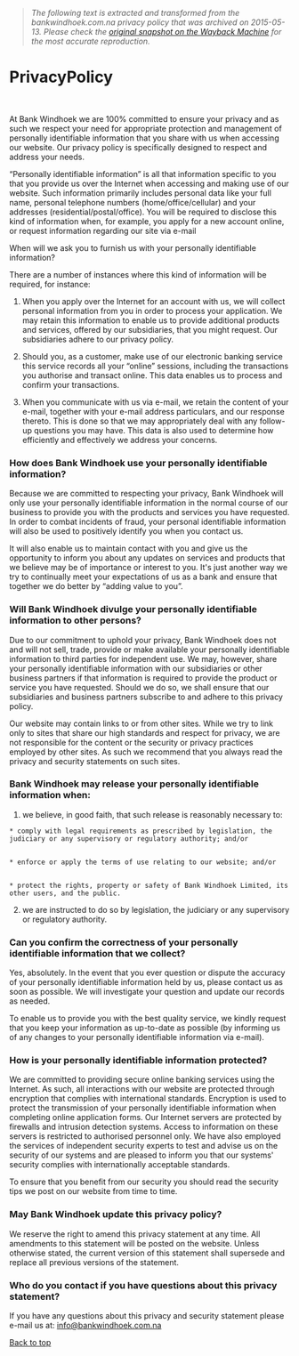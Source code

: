 > *The following text is extracted and transformed from the bankwindhoek.com.na privacy policy that was archived on 2015-05-13. Please check the [original snapshot on the Wayback Machine](https://web.archive.org/web/20150513234245id_/http%3A//www.bankwindhoek.com.na/Pages/PrivacyPolicy.aspx) for the most accurate reproduction.*

# PrivacyPolicy

 

At Bank Windhoek we are 100% committed to ensure your privacy and as such we respect your need for appropriate protection and management of personally identifiable information that you share with us when accessing our website. Our privacy policy is specifically designed to respect and address your needs.

“Personally identifiable information” is all that information specific to you that you provide us over the Internet when accessing and making use of our website. Such information primarily includes personal data like your full name, personal telephone numbers (home/office/cellular) and your addresses (residential/postal/office). You will be required to disclose this kind of information when, for example, you apply for a new account online, or request information regarding our site via e-mail 

When will we ask you to furnish us with your personally identifiable information?

There are a number of instances where this kind of information will be required, for instance: 

  1. When you apply over the Internet for an account with us, we will collect personal information from you in order to process your application. We may retain this information to enable us to provide additional products and services, offered by our subsidiaries, that you might request. Our subsidiaries adhere to our privacy policy. 
  

  2. Should you, as a customer, make use of our electronic banking service this service records all your “online” sessions, including the transactions you authorise and transact online. This data enables us to process and confirm your transactions. 
  

  3. When you communicate with us via e-mail, we retain the content of your e-mail, together with your e-mail address particulars, and our response thereto. This is done so that we may appropriately deal with any follow-up questions you may have. This data is also used to determine how efficiently and effectively we address your concerns. 



### How does Bank Windhoek use your personally identifiable information? 

Because we are committed to respecting your privacy, Bank Windhoek will only use your personally identifiable information in the normal course of our business to provide you with the products and services you have requested. In order to combat incidents of fraud, your personal identifiable information will also be used to positively identify you when you contact us. 

It will also enable us to maintain contact with you and give us the opportunity to inform you about any updates on services and products that we believe may be of importance or interest to you. It's just another way we try to continually meet your expectations of us as a bank and ensure that together we do better by “adding value to you”. 

### Will Bank Windhoek divulge your personally identifiable information to other persons? 

Due to our commitment to uphold your privacy, Bank Windhoek does not and will not sell, trade, provide or make available your personally identifiable information to third parties for independent use. We may, however, share your personally identifiable information with our subsidiaries or other business partners if that information is required to provide the product or service you have requested. Should we do so, we shall ensure that our subsidiaries and business partners subscribe to and adhere to this privacy policy. 

Our website may contain links to or from other sites. While we try to link only to sites that share our high standards and respect for privacy, we are not responsible for the content or the security or privacy practices employed by other sites. As such we recommend that you always read the privacy and security statements on such sites. 

### Bank Windhoek may release your personally identifiable information when: 

  1. we believe, in good faith, that such release is reasonably necessary to: 
  

    * comply with legal requirements as prescribed by legislation, the judiciary or any supervisory or regulatory authority; and/or 
  

    * enforce or apply the terms of use relating to our website; and/or 
  

    * protect the rights, property or safety of Bank Windhoek Limited, its other users, and the public. 
  2. we are instructed to do so by legislation, the judiciary or any supervisory or regulatory authority. 



### Can you confirm the correctness of your personally identifiable information that we collect? 

Yes, absolutely. In the event that you ever question or dispute the accuracy of your personally identifiable information held by us, please contact us as soon as possible. We will investigate your question and update our records as needed. 

To enable us to provide you with the best quality service, we kindly request that you keep your information as up-to-date as possible (by informing us of any changes to your personally identifiable information via e-mail). 

### How is your personally identifiable information protected? 

We are committed to providing secure online banking services using the Internet. As such, all interactions with our website are protected through encryption that complies with international standards. Encryption is used to protect the transmission of your personally identifiable information when completing online application forms. Our Internet servers are protected by firewalls and intrusion detection systems. Access to information on these servers is restricted to authorised personnel only. We have also employed the services of independent security experts to test and advise us on the security of our systems and are pleased to inform you that our systems' security complies with internationally acceptable standards. 

To ensure that you benefit from our security you should read the security tips we post on our website from time to time. 

### May Bank Windhoek update this privacy policy? 

We reserve the right to amend this privacy statement at any time. All amendments to this statement will be posted on the website. Unless otherwise stated, the current version of this statement shall supersede and replace all previous versions of the statement. 

### Who do you contact if you have questions about this privacy statement? 

If you have any questions about this privacy and security statement please e-mail us at: [info@bankwindhoek.com.na ](mailto:info@bankwindhoek.com.na)

[Back to top](https://web.archive.org/Pages/PrivacyPolicy.aspx#top)

